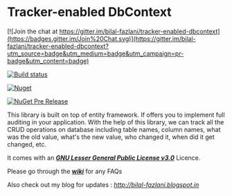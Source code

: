 Tracker-enabled DbContext
=========================

[![Join the chat at https://gitter.im/bilal-fazlani/tracker-enabled-dbcontext](https://badges.gitter.im/Join%20Chat.svg)](https://gitter.im/bilal-fazlani/tracker-enabled-dbcontext?utm_source=badge&utm_medium=badge&utm_campaign=pr-badge&utm_content=badge)

[![Build status](https://ci.appveyor.com/api/projects/status/v2b8ng3pcd3gy6wv?svg=true)](https://ci.appveyor.com/project/bilal-fazlani/tracker-enabled-dbcontext)

[![Nuget](https://img.shields.io/nuget/dt/trackerenableddbcontext.svg)](http://www.nuget.org/packages/TrackerEnabledDbContext/)

[![NuGet Pre Release](https://img.shields.io/nuget/vpre/TrackerEnabledDbContext.svg)](http://www.nuget.org/packages/TrackerEnabledDbContext/)

This library is built on top of entity framework. If offers you to implement full auditing in your application. With the help of this library, we can track all the CRUD operations on database including table names, column names, what was the old value, what's the new value,
who changed it, when did it get changed, etc.

It comes with an ***[GNU Lesser General Public License v3.0](./LICENSE.md)*** Licence.

Please go through the ***[wiki](https://github.com/bilal-fazlani/tracker-enabled-dbcontext/wiki)*** for any FAQs  

Also check out my blog for updates : *http://bilal-fazlani.blogspot.in*

